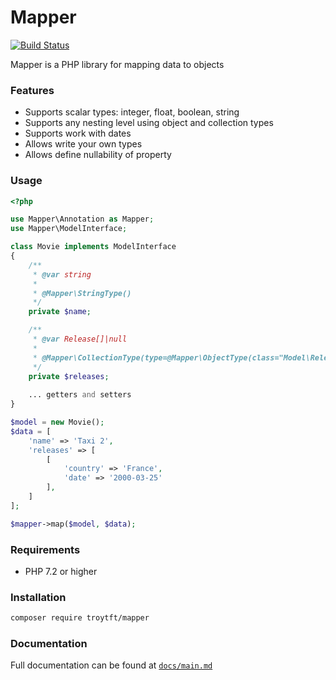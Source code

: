 # Mapper

[![Build Status](https://travis-ci.org/troytft/mapper.svg?branch=master)](https://travis-ci.org/troytft/mapper)

Mapper is a PHP library for mapping data to objects

### Features
* Supports scalar types: integer, float, boolean, string
* Supports any nesting level using object and collection types
* Supports work with dates
* Allows write your own types
* Allows define nullability of property

### Usage
```php
<?php

use Mapper\Annotation as Mapper;
use Mapper\ModelInterface;

class Movie implements ModelInterface
{
    /**
     * @var string
     *
     * @Mapper\StringType()
     */
    private $name;

    /**
     * @var Release[]|null
     *
     * @Mapper\CollectionType(type=@Mapper\ObjectType(class="Model\Release"), nullable=true)
     */
    private $releases;
    
    ... getters and setters
}

$model = new Movie();
$data = [
    'name' => 'Taxi 2',
    'releases' => [
        [
            'country' => 'France',
            'date' => '2000-03-25'
        ],
    ]
];

$mapper->map($model, $data);
```

### Requirements
* PHP 7.2 or higher

### Installation
```bash
composer require troytft/mapper
```

### Documentation
Full documentation can be found at [`docs/main.md`](docs/main.md)
